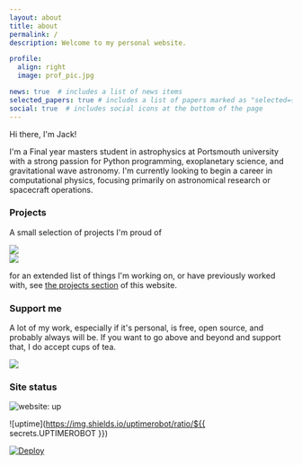 ```yaml
---
layout: about
title: about
permalink: /
description: Welcome to my personal website.

profile:
  align: right
  image: prof_pic.jpg

news: true  # includes a list of news items
selected_papers: true # includes a list of papers marked as "selected={true}"
social: true  # includes social icons at the bottom of the page
---
```


Hi there, I'm Jack!

I'm a Final year masters student in astrophysics at Portsmouth university with a strong passion for Python programming, exoplanetary science, and gravitational wave astronomy. I'm currently looking to begin a career in computational physics, focusing primarily on astronomical research or spacecraft operations.

### Projects

A small selection of projects I'm proud of

<div width="90%">
  <a href="https://github.com/Skiylia-Lang/Verboscript">
    <img align="center" src="https://github-readme-stats.vercel.app/api/pin/?username=Skiylia-Lang&repo=Verboscript&theme=algolia&border_radius=20)"/>
  </a>
</div>

<div width="90%">
  <a href="https://github.com/Skiylia-Lang/PySkiylia">
    <img align="center" src="https://github-readme-stats.vercel.app/api/pin/?username=Skiylia-Lang&repo=PySkiylia&theme=algolia&border_radius=20"/>
  </a>
</div>

for an extended list of things I'm working on, or have previously worked with, see <a href="sk1y101.github.io/projects">the projects section</a> of this website.

### Support me

A lot of my work, especially if it's personal, is free, open source, and probably always will be. If you want to go above and beyond and support that, I do accept cups of tea.

<a href="https://www.buymeacoffee.com/lloydwaltersj">
  <img src="https://img.buymeacoffee.com/button-api/?text=Buy me a tea&emoji=&slug=lloydwaltersj&button_colour=B3FFFF&font_colour=000000&font_family=Cookie&outline_colour=000000&coffee_colour=c58e4c">
</a>

### Site status

![website: up](https://img.shields.io/website?url=https%3A%2F%2Fsk1y101.github.io)

![uptime](https://img.shields.io/uptimerobot/ratio/${{ secrets.UPTIMEROBOT }})

[![Deploy](https://github.com/SK1Y101/sk1y101.github.io/actions/workflows/deploy.yml/badge.svg)](https://github.com/SK1Y101/sk1y101.github.io/actions/workflows/deploy.yml)
